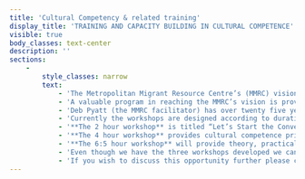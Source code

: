```yaml
---
title: 'Cultural Competency & related training'
display_title: 'TRAINING AND CAPACITY BUILDING IN CULTURAL COMPETENCE'
visible: true
body_classes: text-center
description: ''
sections:
    -
        style_classes: narrow
        text:
            - 'The Metropolitan Migrant Resource Centre’s (MMRC) vision is to ensure an inclusive and harmonious community that accepts and values migrants and their contributions, and in which migrants are active participants in Australian community life.'
            - 'A valuable program in reaching the MMRC’s vision is providing to service providers, which have a service agreement with the Department of Community Services, **free cultural competency training**. Community service providers which do not have a service agreement with the Department, but have a similar profile to those that do and work with MMRC’s target group (humanitarian entrants and other recently arrived migrants), may also be eligible and can check by contacting Deb Pyatt (see below). Currently, MMRC is offering three workshops which teach the basic principles of cultural competence through participative learning in improving awareness, attitude, knowledge and skills for people who service CaLD communities.'
            - 'Deb Pyatt (the MMRC facilitator) has over twenty five years’ experience working with CaLD clients and will facilitate open discussions and an opportunity to share skills, knowledge and issues that you may encounter in your professional field. '
            - 'Currently the workshops are designed according to duration.'
            - '**The 2 hour workshop** is titled “Let’s Start the Conversation about Cultural Competency”. This is designed for organisations that would like an introduction to the principles of cultural competency and introduce the concepts to all staff.'
            - '**The 4 hour workshop** provides cultural competence principals, is participative with interactive exercises and may involve cultural advisors and case studies.'
            - '**The 6:5 hour workshop** will provide theory, practical discussions, cultural advisors and participative learning and interactive exercises. Its basic objective will be determined through consultation with the CaLD service provider to ensure the needs of the organisation are met and the staff may develop the skills, attitude and knowledge to work effectively with their clients.'
            - 'Even though we have the three workshops developed we can arrange further variations.'
            - 'If you wish to discuss this opportunity further please contact: [Deborah Pyatt](mailto:Deborah.Pyatt@mmrcwa.org.au) or call 08 9345 5755'
---
```


